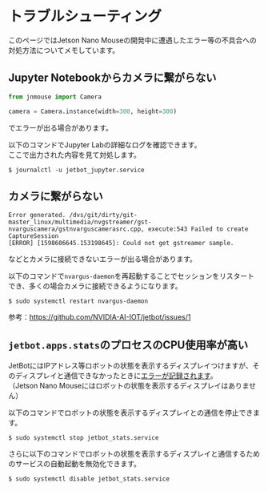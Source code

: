 # トラブルシューティング

このページではJetson Nano Mouseの開発中に遭遇したエラー等の不具合への対処方法についてメモしています。

## Jupyter Notebookからカメラに繋がらない

```python
from jnmouse import Camera

camera = Camera.instance(width=300, height=300)
```

でエラーが出る場合があります。

以下のコマンドでJupyter Labの詳細なログを確認できます。  
ここで出力された内容を見て対処します。

```
$ journalctl -u jetbot_jupyter.service 
```

## カメラに繋がらない

```
Error generated. /dvs/git/dirty/git-master_linux/multimedia/nvgstreamer/gst-nvarguscamera/gstnvarguscamerasrc.cpp, execute:543 Failed to create CaptureSession
[ERROR] [1598606645.153198645]: Could not get gstreamer sample.
```

などとカメラに接続できないエラーが出る場合があります。

以下のコマンドで`nvargus-daemon`を再起動することでセッションをリスタートでき、多くの場合カメラに接続できるようになります。

```
$ sudo systemctl restart nvargus-daemon
```

参考：https://github.com/NVIDIA-AI-IOT/jetbot/issues/1

## `jetbot.apps.stats`のプロセスのCPU使用率が高い

JetBotにはIPアドレス等ロボットの状態を表示するディスプレイつけますが、そのディスプレイと通信できなかったときに[エラーが記録されます](./Tips.md#dmesgのログについて)。  
（Jetson Nano Mouseにはロボットの状態を表示するディスプレイはありません）

以下のコマンドでロボットの状態を表示するディスプレイとの通信を停止できます。

```
$ sudo systemctl stop jetbot_stats.service
```

さらに以下のコマンドでロボットの状態を表示するディスプレイと通信するためのサービスの自動起動を無効化できます。

```
$ sudo systemctl disable jetbot_stats.service
```